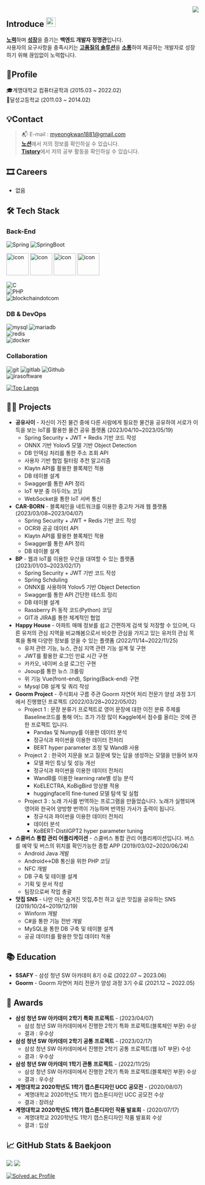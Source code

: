<div align="right">
  <a href="https://hits.seeyoufarm.com">
    <img src="https://hits.seeyoufarm.com/api/count/incr/badge.svg?url=https%3A%2F%2Fgithub.com%2FJeongHwan-dev&count_bg=%23769CDD&title_bg=%238E8E8E&icon=github.svg&icon_color=%23E7E7E7&title=hits&edge_flat=false" align="right" />
  </a>
</div>

<h2>Introduce <img src="https://media.giphy.com/media/hvRJCLFzcasrR4ia7z/giphy.gif" width="25" /></h2>

[**노력**](#)하며 [**성장**](#)을 즐기는 **백엔드 개발자 정명관**입니다.  
사용자의 요구사항을 충족시키는 [**고품질의 솔루션**](#)을 [**소통**](#)하여 제공하는 개발자로 성장하기 위해 끊임없이 노력합니다.

## 🧑Profile
🎓계명대학교 컴퓨터공학과 (2015.03 ~ 2022.02) <br/>
🏫달성고등학교 (2011.03 ~ 2014.02) <br/>

## 💡Contact
> :mailbox_with_mail: E-mail : myeongkwan1881@gmail.com <br/>
> [**노션**](https://www.notion.so/4fe36be52960479e820a59a58582e4c4)에서 저의 정보를 확인하실 수 있습니다. <br/>
> [**Tistory**](https://back-diary.tistory.com)에서 저의 공부 활동을 확인하실 수 있습니다.

## 🎞️ Careers
- 없음

## 🛠 Tech Stack
### Back-End
![Spring](https://img.shields.io/badge/-Spring-6DB33F?&style=flat-square&logo=Spring&logoColor=white) ![SpringBoot](https://img.shields.io/badge/-SpringBoot-6DB33F?&style=flat-square&logo=SpringBoot&logoColor=white)
<div align=left>
	<img src="https://techstack-generator.vercel.app/java-icon.svg" alt="icon" width="58" height="58" />
    	<img src="https://techstack-generator.vercel.app/cpp-icon.svg" alt="icon" width="58" height="58" />
    	<img src="https://techstack-generator.vercel.app/csharp-icon.svg" alt="icon" width="58" height="58" />
	<img src="https://techstack-generator.vercel.app/python-icon.svg" alt="icon" width="58" height="58" />
</div>

![C](https://img.shields.io/badge/-C-A8B9CC?&style=flat-square&logo=C&logoColor=white)<br/>
![PHP](https://img.shields.io/badge/PHP-777BB4?style=flat-square&logo=PHP&logoColor=white)<br/>
![blockchaindotcom](https://img.shields.io/badge/-blockchain-121D33?&style=flat-square&logo=blockchaindotcom&logoColor=white)

### DB & DevOps
![mysql](https://img.shields.io/badge/-mysql-4479A1?&style=flat-square&logo=mysql&logoColor=white) ![mariadb](https://img.shields.io/badge/-mariadb-003545?style=flat-square&logo=mariadb&logoColor=white)</br>
![redis](https://img.shields.io/badge/-redis-DC382D?&style=flat-square&logo=redis&logoColor=white)<br/>
![docker](https://img.shields.io/badge/-docker-2496ED?style=flat-square&logo=docker&logoColor=white)

### Collaboration
![git](https://img.shields.io/badge/-Git-F05032?style=square&logo=Git&logoColor=white) ![gitlab](https://img.shields.io/badge/-GitLab-FC6D26?style=square&logo=GitLab&logoColor=white) ![Github](https://img.shields.io/badge/-Github-181717?style=square&logo=Github&logoColor=white)<br/>
![jirasoftware](https://img.shields.io/badge/-jira-0052CC?style=square&logo=jirasoftware&logoColor=white)

[![Top Langs](https://github-readme-stats-sigma-seven.vercel.app/api/top-langs/?username=rhalsemd&langs_count=7)](https://github.com/rhalsemd)<br/>

## 👨‍💻 Projects

- **공유사이** - 자신이 가진 물건 중에 다른 사람에게 필요한 물건을 공유하여 서로가 이득을 보는 IoT를 활용한 물건 공유 플랫폼 (2023/04/10~2023/05/19)
     - Spring Security + JWT + Redis 기반 코드 작성
     - ONNX 기반 Yolov5 모델 기반 Object Detection
     - DB 인덱싱 처리를 통한 주소 조회 API
     - 사용자 기반 협업 필터링 추천 알고리즘
     - Klaytn API를 활용한 블록체인 적용
     - DB 테이블 설계
     - Swagger를 통한 API 정리
     - IoT 부분 중 아두이노 코딩
     - WebSocket을 통한 IoT 서버 통신
- **CAR-BORN** - 블록체인을 네트워크를 이용한 중고차 거래 웹 플랫폼 (2023/03/08~2023/04/07)
    - Spring Security + JWT + Redis 기반 코드 작성
    - OCR와 공공 데이터 API
    - Klaytn API를 활용한 블록체인 적용
    - Swagger를 통한 API 정리
    - DB 테이블 설계
- **BP** - 웹과 IoT를 이용한 우산을 대여할 수 있는 플랫폼 (2023/01/03~2023/02/17)
    - Spring Security + JWT 기반 코드 작성
    - Spring Schduling
    - ONNX를 사용하여 Yolov5 기반 Object Detection
    - Swagger를 통한 API 간단한 테스트 정리
    - DB 테이블 설계
    - Rassberry Pi 동작 코드(Python) 코딩
    - GIT과 JIRA를 통한 체계적인 협업
- **Happy House** - 아파트 매매 정보를 쉽고 간편하게 검색 및 저장할 수 있으며, 다른 유저의 관심 지역을 비교해봄으로서 비슷한 관심을 가지고 있는 유저의 관심 목록을 통해 다양한 정보를 얻을 수 있는 플랫폼 (2022/11/14~2022/11/25)
    - 유저 관련 기능, 뉴스, 관심 지역 관련 기능 설계 및 구현
    - JWT를 활용한 로그인 만료 시간 구현
    - 카카오, 네이버 소셜 로그인 구현
    - Jsoup를 통한 뉴스 크롤링
    - 위 기능 Vue(front-end), Spring(Back-end) 구현
    - Mysql DB 설계 및 쿼리 작성
- **Goorm Project** - 주식회사 구름 주관 Goorm 자연어 처리 전문가 양성 과정 3기에서 진행했던 프로젝트 (2022/03/28~2022/05/02)
    - Project 1 : 문장 분류기 프로젝트로 영어 문장에 대한 이진 분류 주제를 Baseline코드를 통해 어느 조가 가장 많이 Kaggle에서 점수를 올리는 것에 관한 프로젝트 입니다.
        - Pandas 및 Numpy를 이용한 데이터 분석
        - 정규식과 파이썬을 이용한 데이터 전처리
        - BERT hyper parameter 조정 및 WandB 사용
    - Project 2 : 한국어 지문을 보고 질문에 맞는 답을 생성하는 모델을 만들어 보자
        - 모델 파인 튜닝 및 성능 개선
        - 정규식과 파이썬을 이용한 데이터 전처리
        - WandB를 이용한 learning rate별 성능 분석
        - KoELECTRA, KoBigBird 앙상블 적용
        - huggingface의 fine-tuned 모델 탐색 및 실험
    - Project 3 : 노래 가사를 번역하는 프로그램을 만들었습니다. 노래가 실행되며 영어와 한국어 양방향 번역이 가능하며 번역된 가사가 출력이 됩니다.
        - 정규식과 파이썬을 이용한 데이터 전처리
        - 데이터 분석
        - KoBERT-DistilGPT2 hyper parameter tuning
- **스쿨버스 통합 관리 어플리케이션** - 스쿨버스 통합 관리 어플리케이션입니다. 버스를 예약 및 버스의 위치를 확인가능한 종합 APP (2019/03/02~2020/06/24)
    - Android Java 개발
    - Android↔DB 통신을 위한 PHP 코딩
    - NFC 개발
    - DB 구축 및 테이블 설계
    - 기획 및 문서 작성
    - 팀장으로써 작업 총괄
 - **맛집 SNS** - 나만 아는 숨겨진 맛집,추천 하고 싶은 맛집을 공유하는 SNS (2019/10/24~2019/12/19)
    - Winform 개발
    - C#을 통한 기능 전반 개발
    - MySQL을 통한 DB 구축 및 테이블 설계
    - 공공 데이터를 활용한 맛집 데이터 적용

## 📚 Education

- **SSAFY** - 삼성 청년 SW 아카데미 8기 수료 (2022.07 ~ 2023.06) <br/>
- **Goorm** - Goorm 자연어 처리 전문가 양성 과정 3기 수료 (2021.12 ~ 2022.05) <br/>

## 🏅 Awards

- **삼성 청년 SW 아카데미 2학기 특화 프로젝트** - (2023/04/07)
  - 삼성 청년 SW 아카데미에서 진행한 2학기 특화 프로젝트(블록체인 부문) 수상
  - 결과 : 우수상
- **삼성 청년 SW 아카데미 2학기 공통 프로젝트** - (2023/02/17)
  - 삼성 청년 SW 아카데미에서 진행한 2학기 공통 프로젝트(웹 IoT 부문) 수상
  - 결과 : 우수상
- **삼성 청년 SW 아카데미 1학기 관통 프로젝트** - (2022/11/25)
  - 삼성 청년 SW 아카데미에서 진행한 2학기 특화 프로젝트(블록체인 부문) 수상
  - 결과 : 우수상
- **계명대학교 2020학년도 1학기 캡스톤디자인 UCC 공모전** - (2020/08/07)
  - 계명대학교 2020학년도 1학기 캡스톤디자인 UCC 공모전 수상
  - 결과 : 장려상
- **계명대학교 2020학년도 1학기 캡스톤디자인 작품 발표회** - (2020/07/17)
  - 계명대학교 2020학년도 1학기 캡스톤디자인 작품 발표회 수상
  - 결과 : 입상

## :chart_with_upwards_trend: GitHub Stats & Baekjoon
<div align=left>
	<img src="https://ghchart.rshah.org/rhalsemd" />
	<img src="https://github-readme-stats-sigma-five.vercel.app/api?username=rhalsemd&show_icons=true">
</div>

[![Solved.ac Profile](http://mazassumnida.wtf/api/generate_badge?boj=rhalsemd)](https://solved.ac/rhalsemd)<br/>
